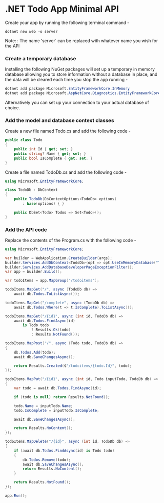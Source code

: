 # .NET Todo App Minimal API

Create your app by running the following terminal command -

```shell
dotnet new web -o server
```

Note:
: The name 'server' can be replaced with whatever name you wish for the API

### Create a temporary database

Installing the following NuGet packages will set up a temporary in memory database allowing
you to store information without a database in place, and the data will be cleared each time you
stop the app running -

```C#
dotnet add package Microsoft.EntityFrameworkCore.InMemory
dotnet add package Microsoft.AspNetCore.Diagnostics.EntityFrameworkCore
```

Alternatively you can set up your connection to your actual database of choice.

### Add the model and database context classes

Create a new file named Todo.cs and add the following code -

```C#
public class Todo
{
    public int Id { get; set; }
    public string? Name { get; set; }
    public bool IsComplete { get; set; }
}
```

Create a file named TodoDb.cs and add the following code -

```C#
using Microsoft.EntityFrameworkCore;

class TodoDb : DbContext
{
    public TodoDb(DbContextOptions<TodoDb> options)
        : base(options) { }

    public DbSet<Todo> Todos => Set<Todo>();
}
```

### Add the API code

Replace the contents of the Program.cs with the following code -

```C#
using Microsoft.EntityFrameworkCore;

var builder = WebApplication.CreateBuilder(args);
builder.Services.AddDbContext<TodoDb>(opt => opt.UseInMemoryDatabase("TodoList"));
builder.Services.AddDatabaseDeveloperPageExceptionFilter();
var app = builder.Build();

var todoItems = app.MapGroup("/todoitems");

todoItems.MapGet("/", async (TodoDb db) =>
    await db.Todos.ToListAsync());

todoItems.MapGet("/complete", async (TodoDb db) =>
    await db.Todos.Where(t => t.IsComplete).ToListAsync());

todoItems.MapGet("/{id}", async (int id, TodoDb db) =>
    await db.Todos.FindAsync(id)
        is Todo todo
            ? Results.Ok(todo)
            : Results.NotFound());

todoItems.MapPost("/", async (Todo todo, TodoDb db) =>
{
    db.Todos.Add(todo);
    await db.SaveChangesAsync();

    return Results.Created($"/todoitems/{todo.Id}", todo);
});

todoItems.MapPut("/{id}", async (int id, Todo inputTodo, TodoDb db) =>
{
    var todo = await db.Todos.FindAsync(id);

    if (todo is null) return Results.NotFound();

    todo.Name = inputTodo.Name;
    todo.IsComplete = inputTodo.IsComplete;

    await db.SaveChangesAsync();

    return Results.NoContent();
});

todoItems.MapDelete("/{id}", async (int id, TodoDb db) =>
{
    if (await db.Todos.FindAsync(id) is Todo todo)
    {
        db.Todos.Remove(todo);
        await db.SaveChangesAsync();
        return Results.NoContent();
    }

    return Results.NotFound();
});

app.Run();
```